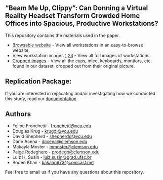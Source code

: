 
## “Beam Me Up, Clippy”: Can Donning a Virtual Reality Headset Transform Crowded Home Offices into Spacious, Productive Workstations?

This repository contains the materials used in the paper.

* [Browsable website](https://devworkstations.weebly.com/) - View all workstations in an easy-to-browse website.
* View workstation images [1](https://github.com/vcuse/workstations/tree/master/data/pictures/group-one) [2](https://github.com/vcuse/workstations/tree/master/data/pictures/group-two)[3](https://github.com/vcuse/workstations/tree/master/data/pictures/group-zero) - View all full images of workstations.
* [Cropped images](https://github.com/vcuse/workstations/tree/master/data/pictures/cropped-items) - View all the cups, mice, keyboards, montiors, etc. found in our dataset, cropped out from their original picture.

## Replication Package:

If you are interested in replicating and/or investigating how we conducted this study, read our [documentation](https://vcuse.github.io/workstations/).

## Authors

* Felipe Fronchetti - fronchettl@vcu.edu
* Douglas Krug - krugdl@vcu.edu
* David Shepherd - shepherdd@vcu.edu
* Dane Acena - dacena@clemson.edu
* Makayla Moster - mmoster@clemson.edu
* Paige Rodeghero - prodegh@clemson.edu
* Luiz H. Susin - luiz.susin@grad.ufsc.br
* Boden Khan - bakahn973@comcast.net

Feel free to email us if you have any questions about this repository.
